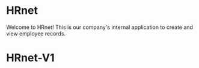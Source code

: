 # HRnet
Welcome to HRnet! This is our company's internal application to create and view employee records.

# HRnet-V1
